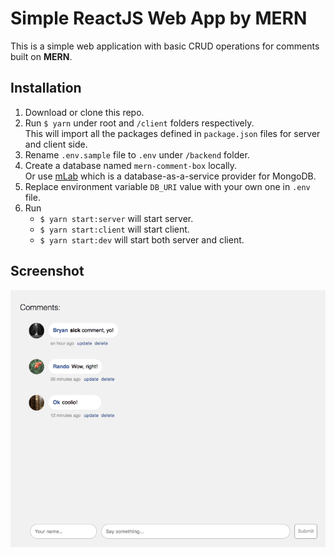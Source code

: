 # Simple ReactJS Web App by MERN
This is a simple web application with basic CRUD operations for comments built on **MERN**.

## Installation
1. Download or clone this repo.
2. Run `$ yarn` under root and `/client` folders respectively.  
This will import all the packages defined in `package.json` files for server and client side.
2. Rename `.env.sample` file to `.env` under `/backend` folder.
3. Create a database named `mern-comment-box` locally.  
Or use [mLab](https://www.mlab.com/) which is a database-as-a-service provider for MongoDB.
4. Replace environment variable `DB_URI` value with your own one in `.env` file.
5. Run
    * `$ yarn start:server` will start server.
    * `$ yarn start:client` will start client.
    * `$ yarn start:dev` will start both server and client.

## Screenshot
![Screenshot](sample.png)